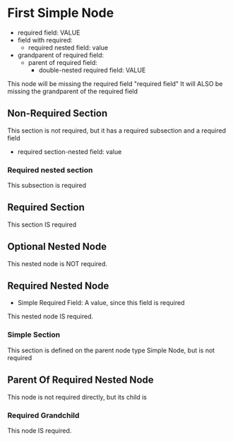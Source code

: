 ﻿# First Simple Node <node type="MainNodeType"/>

- required field: VALUE
- field with required:
  - required nested field: value
- grandparent of required field:
  - parent of required field:
    - double-nested required field: VALUE

This node will be missing the required field "required field"
It will ALSO be missing the grandparent of the required field

## Non-Required Section

This section is not required, but it has a required subsection and a required field

- required section-nested field: value

### Required nested section

This subsection is required

## Required Section

This section IS required

## Optional Nested Node <node type="Simple Node"/>

This nested node is NOT required.

## Required Nested Node <node type="Simple Node 2"/>

- Simple Required Field: A value, since this field is required

This nested node IS required.

### Simple Section

This section is defined on the parent node type Simple Node, but is not required

## Parent Of Required Nested Node <node type="SimpleTypeWithRequiredNode"/>

This node is not required directly, but its child is

### Required Grandchild <node type="Simple Node"/>

This node IS required.
